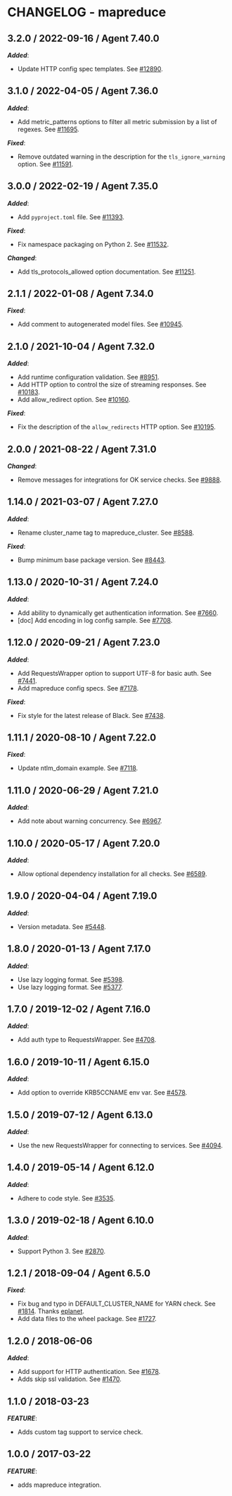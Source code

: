 # CHANGELOG - mapreduce

## 3.2.0 / 2022-09-16 / Agent 7.40.0

***Added***: 

* Update HTTP config spec templates. See [#12890](https://github.com/DataDog/integrations-core/pull/12890).


## 3.1.0 / 2022-04-05 / Agent 7.36.0

***Added***: 

* Add metric_patterns options to filter all metric submission by a list of regexes. See [#11695](https://github.com/DataDog/integrations-core/pull/11695).

***Fixed***: 

* Remove outdated warning in the description for the `tls_ignore_warning` option. See [#11591](https://github.com/DataDog/integrations-core/pull/11591).


## 3.0.0 / 2022-02-19 / Agent 7.35.0

***Added***: 

* Add `pyproject.toml` file. See [#11393](https://github.com/DataDog/integrations-core/pull/11393).

***Fixed***: 

* Fix namespace packaging on Python 2. See [#11532](https://github.com/DataDog/integrations-core/pull/11532).

***Changed***: 

* Add tls_protocols_allowed option documentation. See [#11251](https://github.com/DataDog/integrations-core/pull/11251).


## 2.1.1 / 2022-01-08 / Agent 7.34.0

***Fixed***: 

* Add comment to autogenerated model files. See [#10945](https://github.com/DataDog/integrations-core/pull/10945).


## 2.1.0 / 2021-10-04 / Agent 7.32.0

***Added***: 

* Add runtime configuration validation. See [#8951](https://github.com/DataDog/integrations-core/pull/8951).
* Add HTTP option to control the size of streaming responses. See [#10183](https://github.com/DataDog/integrations-core/pull/10183).
* Add allow_redirect option. See [#10160](https://github.com/DataDog/integrations-core/pull/10160).

***Fixed***: 

* Fix the description of the `allow_redirects` HTTP option. See [#10195](https://github.com/DataDog/integrations-core/pull/10195).


## 2.0.0 / 2021-08-22 / Agent 7.31.0

***Changed***: 

* Remove messages for integrations for OK service checks. See [#9888](https://github.com/DataDog/integrations-core/pull/9888).


## 1.14.0 / 2021-03-07 / Agent 7.27.0

***Added***: 

* Rename cluster_name tag to mapreduce_cluster. See [#8588](https://github.com/DataDog/integrations-core/pull/8588).

***Fixed***: 

* Bump minimum base package version. See [#8443](https://github.com/DataDog/integrations-core/pull/8443).


## 1.13.0 / 2020-10-31 / Agent 7.24.0

***Added***: 

* Add ability to dynamically get authentication information. See [#7660](https://github.com/DataDog/integrations-core/pull/7660).
* [doc] Add encoding in log config sample. See [#7708](https://github.com/DataDog/integrations-core/pull/7708).


## 1.12.0 / 2020-09-21 / Agent 7.23.0

***Added***: 

* Add RequestsWrapper option to support UTF-8 for basic auth. See [#7441](https://github.com/DataDog/integrations-core/pull/7441).
* Add mapreduce config specs. See [#7178](https://github.com/DataDog/integrations-core/pull/7178).

***Fixed***: 

* Fix style for the latest release of Black. See [#7438](https://github.com/DataDog/integrations-core/pull/7438).


## 1.11.1 / 2020-08-10 / Agent 7.22.0

***Fixed***: 

* Update ntlm_domain example. See [#7118](https://github.com/DataDog/integrations-core/pull/7118).


## 1.11.0 / 2020-06-29 / Agent 7.21.0

***Added***: 

* Add note about warning concurrency. See [#6967](https://github.com/DataDog/integrations-core/pull/6967).


## 1.10.0 / 2020-05-17 / Agent 7.20.0

***Added***: 

* Allow optional dependency installation for all checks. See [#6589](https://github.com/DataDog/integrations-core/pull/6589).


## 1.9.0 / 2020-04-04 / Agent 7.19.0

***Added***: 

* Version metadata. See [#5448](https://github.com/DataDog/integrations-core/pull/5448).


## 1.8.0 / 2020-01-13 / Agent 7.17.0

***Added***: 

* Use lazy logging format. See [#5398](https://github.com/DataDog/integrations-core/pull/5398).
* Use lazy logging format. See [#5377](https://github.com/DataDog/integrations-core/pull/5377).


## 1.7.0 / 2019-12-02 / Agent 7.16.0

***Added***: 

* Add auth type to RequestsWrapper. See [#4708](https://github.com/DataDog/integrations-core/pull/4708).


## 1.6.0 / 2019-10-11 / Agent 6.15.0

***Added***: 

* Add option to override KRB5CCNAME env var. See [#4578](https://github.com/DataDog/integrations-core/pull/4578).


## 1.5.0 / 2019-07-12 / Agent 6.13.0

***Added***: 

* Use the new RequestsWrapper for connecting to services. See [#4094](https://github.com/DataDog/integrations-core/pull/4094).


## 1.4.0 / 2019-05-14 / Agent 6.12.0

***Added***: 

* Adhere to code style. See [#3535](https://github.com/DataDog/integrations-core/pull/3535).


## 1.3.0 / 2019-02-18 / Agent 6.10.0

***Added***: 

* Support Python 3. See [#2870](https://github.com/DataDog/integrations-core/pull/2870).


## 1.2.1 / 2018-09-04 / Agent 6.5.0

***Fixed***: 

* Fix bug and typo in DEFAULT_CLUSTER_NAME for YARN check. See [#1814][1]. Thanks [eplanet][2].
* Add data files to the wheel package. See [#1727][3].


## 1.2.0 / 2018-06-06

***Added***: 

* Add support for HTTP authentication. See [#1678][4].
* Adds skip ssl validation. See [#1470][5].


## 1.1.0 / 2018-03-23

***FEATURE***: 

* Adds custom tag support to service check.


## 1.0.0 / 2017-03-22

***FEATURE***: 

* adds mapreduce integration.

[1]: https://github.com/DataDog/integrations-core/pull/1814
[2]: https://github.com/eplanet
[3]: https://github.com/DataDog/integrations-core/pull/1727
[4]: https://github.com/DataDog/integrations-core/pull/1678
[5]: https://github.com/DataDog/integrations-core/pull/1470
